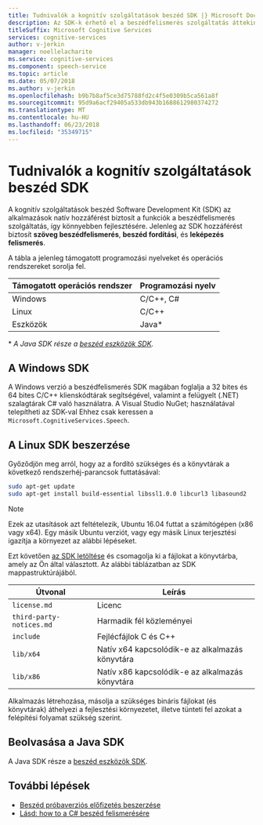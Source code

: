 ```yaml
---
title: Tudnivalók a kognitív szolgáltatások beszéd SDK |} Microsoft Docs
description: Az SDK-k érhető el a beszédfelismerés szolgáltatás áttekintése.
titleSuffix: Microsoft Cognitive Services
services: cognitive-services
author: v-jerkin
manager: noellelacharite
ms.service: cognitive-services
ms.component: speech-service
ms.topic: article
ms.date: 05/07/2018
ms.author: v-jerkin
ms.openlocfilehash: b9b7b8af5ce3d75788fd2c4f5e0309b5ca561a8f
ms.sourcegitcommit: 95d9a6acf29405a533db943b1688612980374272
ms.translationtype: MT
ms.contentlocale: hu-HU
ms.lasthandoff: 06/23/2018
ms.locfileid: "35349715"
---
```

# <a name="about-the-cognitive-services-speech-sdk"></a>Tudnivalók a kognitív szolgáltatások beszéd SDK

A kognitív szolgáltatások beszéd Software Development Kit (SDK) az alkalmazások natív hozzáférést biztosít a funkciók a beszédfelismerés szolgáltatás, így könnyebben fejlesztésére. Jelenleg az SDK hozzáférést biztosít **szöveg beszédfelismerés**, **beszéd fordítási**, és **leképezés felismerés**.

A tábla a jelenleg támogatott programozási nyelveket és operációs rendszereket sorolja fel.

|Támogatott operációs rendszer|Programozási nyelv|
|-|-|
|Windows|C/C++, C#|
|Linux|C/C++|
|Eszközök|Java\*|

\* *A Java SDK része a [beszéd eszközök SDK](speech-devices-sdk.md).*

## <a name="get-the-windows-sdk"></a>A Windows SDK

A Windows verzió a beszédfelismerés SDK magában foglalja a 32 bites és 64 bites C/C++ klienskódtárak segítségével, valamint a felügyelt (.NET) szalagtárak C# való használatra. A Visual Studio NuGet; használatával telepítheti az SDK-val Ehhez csak keressen a `Microsoft.CognitiveServices.Speech`.

## <a name="get-the-linux-sdk"></a>A Linux SDK beszerzése

Győződjön meg arról, hogy az a fordító szükséges és a könyvtárak a következő rendszerhéj-parancsok futtatásával:

```sh
sudo apt-get update
sudo apt-get install build-essential libssl1.0.0 libcurl3 libasound2
```

> [!NOTE]
> Ezek az utasítások azt feltételezik, Ubuntu 16.04 futtat a számítógépen (x86 vagy x64). Egy másik Ubuntu verziót, vagy egy másik Linux terjesztési igazítja a környezet az alábbi lépéseket.

Ezt követően [az SDK letöltése](https://aka.ms/csspeech/linuxbinary) és csomagolja ki a fájlokat a könyvtárba, amely az Ön által választott. Az alábbi táblázatban az SDK mappastruktúrájából.

|Útvonal|Leírás|
|-|-|
|`license.md`|Licenc|
|`third-party-notices.md`|Harmadik fél közleményei|
|`include`|Fejlécfájlok C és C++|
|`lib/x64`|Natív x64 kapcsolódik-e az alkalmazás könyvtára|
|`lib/x86`|Natív x86 kapcsolódik-e az alkalmazás könyvtára|

Alkalmazás létrehozása, másolja a szükséges bináris fájlokat (és könyvtárak) áthelyezi a fejlesztési környezetet, illetve tünteti fel azokat a felépítési folyamat szükség szerint.

## <a name="get-the-java-sdk"></a>Beolvasása a Java SDK

A Java SDK része a [beszéd eszközök SDK](speech-devices-sdk.md).

## <a name="next-steps"></a>További lépések

* [Beszéd próbaverziós előfizetés beszerzése](https://azure.microsoft.com/try/cognitive-services/)
* [Lásd: how to a C# beszéd felismerésére](quickstart-csharp-windows.md)

